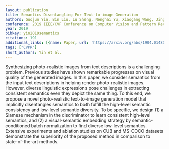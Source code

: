 ```yaml
---
layout: publication
title: Semantics Disentangling For Text-to-image Generation
authors: Guojun Yin, Bin Liu, Lu Sheng, Nenghai Yu, Xiaogang Wang, Jing Shao
conference: 2019 IEEE/CVF Conference on Computer Vision and Pattern Recognition (CVPR)
year: 2019
bibkey: yin2019semantics
citations: 191
additional_links: [{name: Paper, url: 'https://arxiv.org/abs/1904.01480'}]
tags: ["CVPR"]
short_authors: Yin et al.
---
```

Synthesizing photo-realistic images from text descriptions is a challenging
problem. Previous studies have shown remarkable progresses on visual quality of
the generated images. In this paper, we consider semantics from the input text
descriptions in helping render photo-realistic images. However, diverse
linguistic expressions pose challenges in extracting consistent semantics even
they depict the same thing. To this end, we propose a novel photo-realistic
text-to-image generation model that implicitly disentangles semantics to both
fulfill the high-level semantic consistency and low-level semantic diversity.
To be specific, we design (1) a Siamese mechanism in the discriminator to learn
consistent high-level semantics, and (2) a visual-semantic embedding strategy
by semantic-conditioned batch normalization to find diverse low-level
semantics. Extensive experiments and ablation studies on CUB and MS-COCO
datasets demonstrate the superiority of the proposed method in comparison to
state-of-the-art methods.